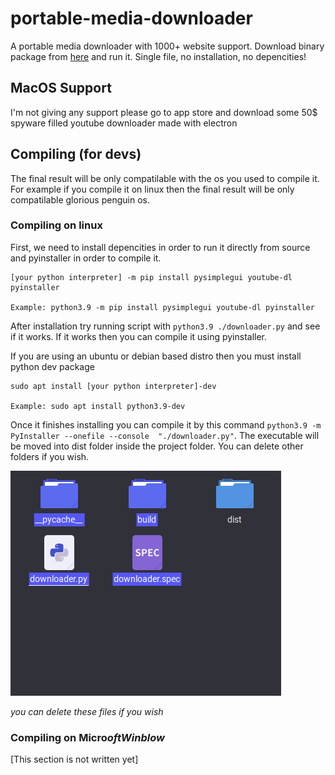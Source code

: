 # portable-media-downloader
A portable media downloader with 1000+ website support. Download binary package from [here](https://github.com/KBHamster/portable-media-downloader/releases) and run it. Single file, no installation, no depencities!

## MacOS Support
I'm not giving any support please go to app store and download some 50$ spyware filled youtube downloader made with electron

## Compiling (for devs)
The final result will be only compatilable with the os you used to compile it. For example if you compile it on linux then the final result will be only compatilable glorious penguin os.

### Compiling on linux
First, we need to install depencities in order to run it directly from source and pyinstaller in order to compile it.
```
[your python interpreter] -m pip install pysimplegui youtube-dl pyinstaller

Example: python3.9 -m pip install pysimplegui youtube-dl pyinstaller
```
After installation try running script with `python3.9 ./downloader.py` and see if it works. If it works then you can compile it using pyinstaller. 

If you are using an ubuntu or debian based distro then you must install python dev package

```
sudo apt install [your python interpreter]-dev

Example: sudo apt install python3.9-dev
```
Once it finishes installing you can compile it by this command `python3.9 -m PyInstaller --onefile --console  "./downloader.py"`. The executable will be moved into dist folder inside the project folder. You can delete other folders if you wish.

![](image.png)

*you can delete these files if you wish*

### Compiling on Micro$oft Winblow$
[This section is not written yet]
